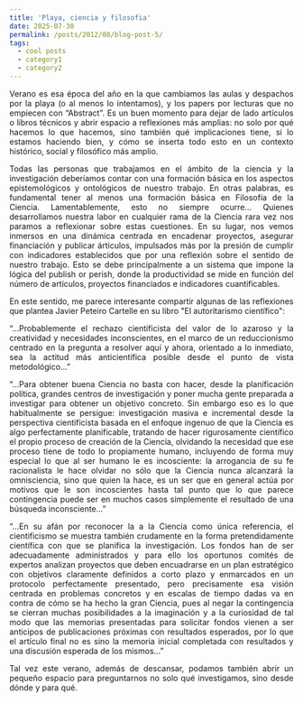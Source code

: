 ```yaml
---
title: 'Playa, ciencia y filosofia'
date: 2025-07-30
permalink: /posts/2012/08/blog-post-5/
tags:
  - cool posts
  - category1
  - category2
---
```

<p align="justify">
Verano es esa época del año en la que cambiamos las aulas y despachos por la playa (o al menos lo intentamos), y los papers por lecturas que no empiecen con “Abstract”. Es un buen momento para dejar de lado artículos o libros técnicos y abrir espacio a reflexiones más amplias: no solo por qué hacemos lo que hacemos, sino también qué implicaciones tiene, si lo estamos haciendo bien, y cómo se inserta todo esto en un contexto histórico, social y filosófico más amplio.
</p>

<p align="justify">
Todas las personas que trabajamos en el ámbito de la ciencia y la investigación deberíamos contar con una formación básica en los aspectos epistemológicos y ontológicos de nuestro trabajo. En otras palabras, es fundamental tener al menos una formación básica en Filosofía de la Ciencia. Lamentablemente, esto no siempre ocurre... Quienes desarrollamos nuestra labor en cualquier rama de la Ciencia rara vez nos paramos a reflexionar sobre estas cuestiones. En su lugar, nos vemos inmersos en una dinámica centrada en encadenar proyectos, asegurar financiación y publicar árticulos, impulsados más por la presión de cumplir con indicadores establecidos que por una reflexión sobre el sentido de nuestro trabajo. Esto se debe principalmente a un sistema que impone la lógica del publish or perish, donde la productividad se mide en función del número de artículos, proyectos financiados e indicadores cuantificables.
</p>

<p align="justify">
En este sentido, me parece interesante compartir algunas de las reflexiones que plantea Javier Peteiro Cartelle en su libro "El autoritarismo científico":
</p>

<p align="justify">
“...Probablemente el rechazo cientificista del valor de lo azaroso y la creatividad y necesidades inconscientes, en el marco de un reduccionismo centrado en la pregunta a resolver aquí y ahora, orientado a lo inmediato, sea la actitud más anticientífica posible desde el punto de vista metodológico...” 
</p>

<p align="justify">
“...Para obtener buena Ciencia no basta con hacer, desde la planificación política, grandes centros de investigación y poner mucha gente preparada a investigar para obtener un objetivo concreto. Sin embargo eso es lo que habitualmente se persigue: investigación masiva e incremental desde la perspectiva cientificista basada en el enfoque ingenuo de que la Ciencia es algo perfectamente planificable, tratando de hacer rigurosamente científico el propio proceso de creación de la Ciencia, olvidando la necesidad que ese proceso tiene de todo lo propiamente humano, incluyendo de forma muy especial lo que al ser humano le es incosciente: la arrogancia de su fe racionalista le hace olvidar no sólo que la Ciencia nunca alcanzará la omnisciencia, sino que quien la hace, es un ser que en general actúa por motivos que le son incoscientes hasta tal punto que lo que parece contingencia puede ser en muchos casos simplemente el resultado de una búsqueda inconsciente...”
</p>

<p align="justify">
“...En su afán por reconocer la a la Ciencia como única referencia, el cientificismo se muestra también crudamente en la forma pretendidamente científica con que se planifica la investigación. Los fondos han de ser adecuadamente administrados y para ello los oportunos comités de expertos analizan proyectos que deben encuadrarse en un plan estratégico con objetivos claramente definidos a corto plazo y enmarcados en un protocolo perfectamente presentado, pero precisamente esa visión centrada en problemas concretos y en escalas de tiempo dadas va en contra de cómo se ha hecho la gran Ciencia, pues al negar la contingencia se cierran muchas posibilidades a la imaginación y a la curiosidad de tal modo que las memorias presentadas para solicitar fondos vienen a ser anticipos de publicaciones próximas con resultados esperados, por lo que el artículo final no es sino la memoria inicial completada con resultados y una discusión esperada de los mismos...” 
</p>

<p align="justify">
Tal vez este verano, además de descansar, podamos también abrir un pequeño espacio para preguntarnos no solo qué investigamos, sino desde dónde y para qué. 
</p>
